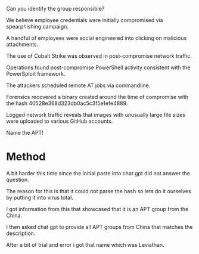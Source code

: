 Can you identify the group responsible?

We believe employee credentials were initially compromised via spearphishing campaign.

A handful of employees were social engineered into clicking on malicious attachments.

The use of Cobalt Strike was observed in post-compromise network traffic.

Operations found post-compromise PowerShell activity consistent with the PowerSploit framework.

The attackers scheduled remote AT jobs via commandline.

Forensics recovered a binary created around the time of compromise with the hash 40528e368d323db0ac5c3f5e1efe4889.

Logged network traffic reveals that images with unusually large file sizes were uploaded to various GitHub accounts.

Name the APT!

# Method

A bit harder this time since the initial paste into chat gpt did not answer the question.

The reason for this is that it could not parse the hash so lets do it ourselves by putting it into virus total.

I got information from this that showcased that it is an APT group from the China.

I then asked chat gpt to provide all APT groups from China that matches the description.

After a bit of trial and error i got that name which was Leviathan.